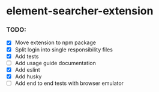 # element-searcher-extension

### TODO:

- [x] Move extension to npm package
- [x] Split login into single responsibility files
- [x] Add tests
- [ ] Add usage guide documentation
- [x] Add eslint
- [x] Add husky
- [ ] Add end to end tests with browser emulator
